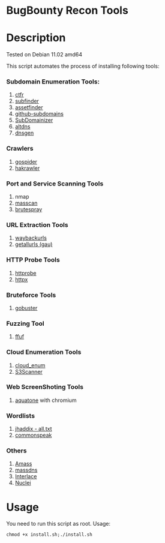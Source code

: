 # BugBounty Recon Tools

# Description

Tested on Debian 11.02 amd64

This script automates the process of installing following tools:

### Subdomain Enumeration Tools:

1) <a href="https://github.com/UnaPibaGeek/ctfr">ctfr</a>
2) <a href="https://github.com/projectdiscovery/subfinder">subfinder</a>
3) <a href="https://github.com/tomnomnom/assetfinder">assetfinder</a>
4) <a href="https://github.com/gwen001/github-subdomains">github-subdomains</a>
5) <a href="https://github.com/nsonaniya2010/SubDomainizer">SubDomainizer</a>
6) <a href="https://github.com/infosec-au/altdns">altdns</a>
7) <a href="https://github.com/ProjectAnte/dnsgen">dnsgen</a>

### Crawlers

1) <a href="https://github.com/jaeles-project/gospider">gospider</a>
2) <a href="https://github.com/hakluke/hakrawler">hakrawler</a>

### Port and Service Scanning Tools

1) nmap
2) <a href="https://github.com/robertdavidgraham/masscan">masscan</a>
3) <a href="https://github.com/x90skysn3k/brutespray">brutespray</a>

### URL Extraction Tools

1) <a href="https://github.com/tomnomnom/waybackurls">waybackurls</a>
2) <a href="https://github.com/lc/gau">getallurls (gau)</a>

### HTTP Probe Tools

1) <a href="https://github.com/tomnomnom/httprobe">httprobe</a>
2) <a href="https://github.com/projectdiscovery/httpx">httpx</a>

### Bruteforce Tools

1) <a href="https://github.com/OJ/gobuster">gobuster</a>

### Fuzzing Tool

1) <a href="https://github.com/ffuf/ffuf">ffuf</a>

### Cloud Enumeration Tools

1) <a href="https://github.com/initstring/cloud_enum">cloud_enum</a>
2) <a href="https://github.com/sa7mon/S3Scanner">S3Scanner</a>

### Web ScreenShoting Tools

1) <a href="https://github.com/michenriksen/aquatone">aquatone</a> with chromium

### Wordlists

1) <a href="https://gist.github.com/jhaddix/86a06c5dc309d08580a018c66354a056">jhaddix - all.txt</a>
2) <a href="https://github.com/assetnote/commonspeak2-wordlists">commonspeak</a>

### Others

1) <a href="https://github.com/OWASP/Amass">Amass</a>
2) <a href="https://github.com/blechschmidt/massdns">massdns</a>
3) <a href="https://github.com/codingo/Interlace">Interlace</a>
4) <a href="https://github.com/projectdiscovery/nuclei">Nuclei</a>

# Usage

You need to run this script as root.
Usage:
```
chmod +x install.sh;./install.sh
```


